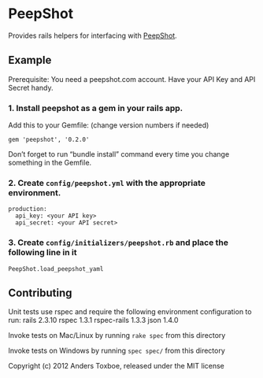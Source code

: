 PeepShot
===========

Provides rails helpers for interfacing with [PeepShot](http://peepshot.com).

Example
-------

Prerequisite: You need a peepshot.com account. Have your API Key and API Secret handy.

### 1. Install peepshot as a gem in your rails app.

Add this to your Gemfile: (change version numbers if needed)

    gem 'peepshot', '0.2.0'

Don’t forget to run “bundle install” command every time you change something in the Gemfile.

### 2. Create `config/peepshot.yml` with the appropriate environment.

    production:
      api_key: <your API key>
      api_secret: <your API secret>

### 3. Create `config/initializers/peepshot.rb` and place the following line in it

    PeepShot.load_peepshot_yaml

Contributing
------------

Unit tests use rspec and require the following environment configuration to run:
    rails 2.3.10
    rspec 1.3.1
    rspec-rails 1.3.3
    json 1.4.0

Invoke tests on Mac/Linux by running `rake spec` from this directory

Invoke tests on Windows by running `spec spec/` from this directory

Copyright (c) 2012 Anders Toxboe, released under the MIT license